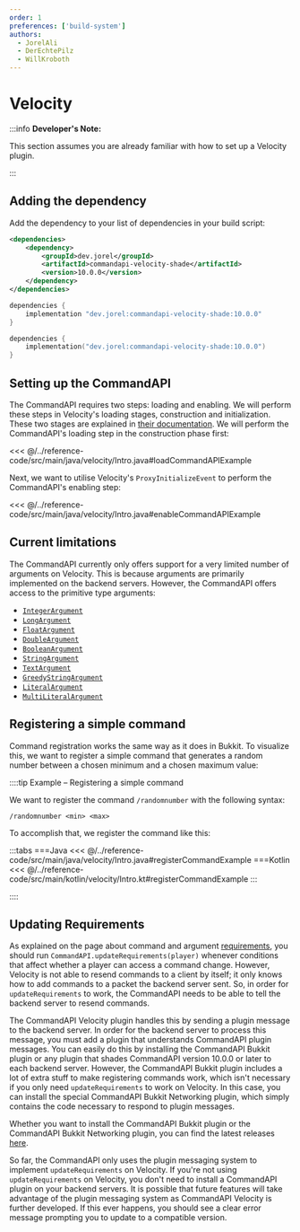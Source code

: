 ```yaml
---
order: 1
preferences: ['build-system']
authors:
  - JorelAli
  - DerEchtePilz
  - WillKroboth
---
```


# Velocity

:::info **Developer's Note:**

This section assumes you are already familiar with how to set up a Velocity plugin.

:::

## Adding the dependency

Add the dependency to your list of dependencies in your build script:

<div class="maven">

```xml
<dependencies>
    <dependency>
        <groupId>dev.jorel</groupId>
        <artifactId>commandapi-velocity-shade</artifactId>
        <version>10.0.0</version>
    </dependency>
</dependencies>
```

</div>
<div class="gradle">

<div class="groovy">

```groovy
dependencies {
    implementation "dev.jorel:commandapi-velocity-shade:10.0.0"
}
```

</div>
<div class="kts">

```kotlin
dependencies {
    implementation("dev.jorel:commandapi-velocity-shade:10.0.0")
}
```

</div>

</div>

## Setting up the CommandAPI

The CommandAPI requires two steps: loading and enabling. We will perform these steps in Velocity's loading stages, construction and initialization. These two stages are explained in [their documentation](https://docs.papermc.io/velocity/dev/api-basics#a-word-of-caution).
We will perform the CommandAPI's loading step in the construction phase first:

<<< @/../reference-code/src/main/java/velocity/Intro.java#loadCommandAPIExample

Next, we want to utilise Velocity's `ProxyInitializeEvent` to perform the CommandAPI's enabling step:


<<< @/../reference-code/src/main/java/velocity/Intro.java#enableCommandAPIExample

## Current limitations

The CommandAPI currently only offers support for a very limited number of arguments on Velocity. This is because arguments are primarily implemented on the backend servers.
However, the CommandAPI offers access to the primitive type arguments:

- [`IntegerArgument`](../create-commands/arguments/types/primitive-arguments#numerical-arguments)
- [`LongArgument`](../create-commands/arguments/types/primitive-arguments#numerical-arguments)
- [`FloatArgument`](../create-commands/arguments/types/primitive-arguments#numerical-arguments)
- [`DoubleArgument`](../create-commands/arguments/types/primitive-arguments#numerical-arguments)
- [`BooleanArgument`](../create-commands/arguments/types/primitive-arguments#boolean-arguments)
- [`StringArgument`](../create-commands/arguments/types/string-arguments#string-argument)
- [`TextArgument`](../create-commands/arguments/types/string-arguments#text-argument)
- [`GreedyStringArgument`](../create-commands/arguments/types/string-arguments#greedy-string-argument)
- [`LiteralArgument`](../create-commands/arguments/types/literal/literal-arguments)
- [`MultiLiteralArgument`](../create-commands/arguments/types/literal/multiliteral-arguments)

## Registering a simple command

Command registration works the same way as it does in Bukkit. To visualize this, we want to register a simple command that generates a random number between a chosen minimum and a chosen maximum value:

::::tip Example – Registering a simple command

We want to register the command `/randomnumber` with the following syntax:

```mccmd
/randomnumber <min> <max>
```

To accomplish that, we register the command like this:

:::tabs
===Java
<<< @/../reference-code/src/main/java/velocity/Intro.java#registerCommandExample
===Kotlin
<<< @/../reference-code/src/main/kotlin/velocity/Intro.kt#registerCommandExample
:::

::::

## Updating Requirements

As explained on the page about command and argument [requirements](../create-commands/requirements.md#updating-requirements), you should run `CommandAPI.updateRequirements(player)` whenever conditions that affect whether a player can access a command change. However, Velocity is not able to resend commands to a client by itself; it only knows how to add commands to a packet the backend server sent. So, in order for `updateRequirements` to work, the CommandAPI needs to be able to tell the backend server to resend commands.

The CommandAPI Velocity plugin handles this by sending a plugin message to the backend server. In order for the backend server to process this message, you must add a plugin that understands CommandAPI plugin messages. You can easily do this by installing the CommandAPI Bukkit plugin or any plugin that shades CommandAPI version 10.0.0 or later to each backend server. However, the CommandAPI Bukkit plugin includes a lot of extra stuff to make registering commands work, which isn't necessary if you only need `updateRequirements` to work on Velocity. In this case, you can install the special CommandAPI Bukkit Networking plugin, which simply contains the code necessary to respond to plugin messages.

Whether you want to install the CommandAPI Bukkit plugin or the CommandAPI Bukkit Networking plugin, you can find the latest releases [here](https://github.com/CommandAPI/CommandAPI/releases/latest).

So far, the CommandAPI only uses the plugin messaging system to implement `updateRequirements` on Velocity. If you're not using `updateRequirements` on Velocity, you don't need to install a CommandAPI plugin on your backend servers. It is possible that future features will take advantage of the plugin messaging system as CommandAPI Velocity is further developed. If this ever happens, you should see a clear error message prompting you to update to a compatible version.
